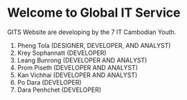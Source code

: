 # Welcome to Global IT Service

GITS Website are developing by the 7 IT Cambodian Youth.

  1. Pheng Tola       (DESIGNER, DEVELOPER, AND ANALYST)
  2. Krey Sophannatt  (DEVELOPER)
  3. Leang Bunrong    (DEVELOPER AND ANALYST)
  4. Prom Piseth      (DEVELOPER AND ANALYST)
  5. Kan Vichhai      (DEVELOPER AND ANALYST)
  6. Po Dara          (DEVELOPER)
  7. Dara Penhchet    (DEVELOPER)
  

